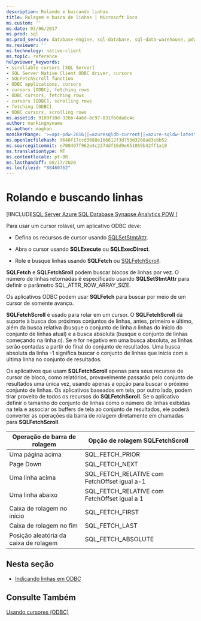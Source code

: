 ```yaml
---
description: Rolando e buscando linhas
title: Rolagem e busca de linhas | Microsoft Docs
ms.custom: ''
ms.date: 03/06/2017
ms.prod: sql
ms.prod_service: database-engine, sql-database, sql-data-warehouse, pdw
ms.reviewer: ''
ms.technology: native-client
ms.topic: reference
helpviewer_keywords:
- scrollable cursors [SQL Server]
- SQL Server Native Client ODBC driver, cursors
- SQLFetchScroll function
- ODBC applications, cursors
- cursors [ODBC], fetching rows
- ODBC cursors, fetching rows
- cursors [ODBC], scrolling rows
- fetching [ODBC]
- ODBC cursors, scrolling rows
ms.assetid: 9109f10d-326b-4a6d-8c97-831f60da8c4c
author: markingmyname
ms.author: maghan
monikerRange: '>=aps-pdw-2016||=azuresqldb-current||=azure-sqldw-latest||>=sql-server-2016||=sqlallproducts-allversions||>=sql-server-linux-2017||=azuresqldb-mi-current'
ms.openlocfilehash: 9648f17ccd3688e166612f3d753d3208a83ebb52
ms.sourcegitcommit: e700497f962e4c2274df16d9e651059b42ff1a10
ms.translationtype: MT
ms.contentlocale: pt-BR
ms.lasthandoff: 08/17/2020
ms.locfileid: "88460762"
---
```

# <a name="scrolling-and-fetching-rows"></a>Rolando e buscando linhas
[!INCLUDE[SQL Server Azure SQL Database Synapse Analytics PDW ](../../includes/applies-to-version/sql-asdb-asdbmi-asa-pdw.md)]

  Para usar um cursor rolável, um aplicativo ODBC deve:  
  
-   Defina os recursos de cursor usando [SQLSetStmtAttr](../../relational-databases/native-client-odbc-api/sqlsetstmtattr.md).  
  
-   Abra o cursor usando **SQLExecute** ou **SQLExecDirect**.  
  
-   Role e busque linhas usando **SQLFetch** ou [SQLFetchScroll](../../relational-databases/native-client-odbc-api/sqlfetchscroll.md).  
  
 **SQLFetch** e **SQLFetchSroll** podem buscar blocos de linhas por vez. O número de linhas retornadas é especificado usando **SQLSetStmtAttr** para definir o parâmetro SQL_ATTR_ROW_ARRAY_SIZE.  
  
 Os aplicativos ODBC podem usar **SQLFetch** para buscar por meio de um cursor de somente avanço.  
  
 **SQLFetchScroll** é usado para rolar em um cursor. O **SQLFetchScroll** dá suporte à busca dos próximos conjuntos de linhas, antes, primeiro e último, além da busca relativa (busque o conjunto de linha *n* linhas do início do conjunto de linhas atual) e a busca absoluta (busque o conjunto de linhas começando na linha *n*). Se *n* for negativo em uma busca absoluta, as linhas serão contadas a partir do final do conjunto de resultados. Uma busca absoluta da linha -1 significa buscar o conjunto de linhas que inicia com a última linha no conjunto de resultados.  
  
 Os aplicativos que usam **SQLFetchScroll** apenas para seus recursos de cursor de bloco, como relatórios, provavelmente passarão pelo conjunto de resultados uma única vez, usando apenas a opção para buscar o próximo conjunto de linhas. Os aplicativos baseados em tela, por outro lado, podem tirar proveito de todos os recursos do **SQLFetchScroll**. Se o aplicativo definir o tamanho do conjunto de linhas como o número de linhas exibidas na tela e associar os buffers de tela ao conjunto de resultados, ele poderá converter as operações da barra de rolagem diretamente em chamadas para **SQLFetchScroll**.  
  
|Operação de barra de rolagem|Opção de rolagem SQLFetchScroll|  
|--------------------------|-------------------------------------|  
|Uma página acima|SQL_FETCH_PRIOR|  
|Page Down|SQL_FETCH_NEXT|  
|Uma linha acima|SQL_FETCH_RELATIVE com FetchOffset igual a-1|  
|Uma linha abaixo|SQL_FETCH_RELATIVE com FetchOffset igual a 1|  
|Caixa de rolagem no início|SQL_FETCH_FIRST|  
|Caixa de rolagem no fim|SQL_FETCH_LAST|  
|Posição aleatória da caixa de rolagem|SQL_FETCH_ABSOLUTE|  
  
## <a name="in-this-section"></a>Nesta seção  
  
-   [Indicando linhas em ODBC](../../relational-databases/native-client-odbc-cursors/scrolling-and-fetching-rows-bookmarking-rows-in-odbc.md)  
  
## <a name="see-also"></a>Consulte Também  
 [Usando cursores &#40;ODBC&#41;](../../relational-databases/native-client-odbc-cursors/using-cursors-odbc.md)  
  
  

